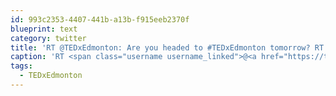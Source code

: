 ```yaml
---
id: 993c2353-4407-441b-a13b-f915eeb2370f
blueprint: text
category: twitter
title: 'RT @TEDxEdmonton: Are you headed to #TEDxEdmonton tomorrow? RT if you are'
caption: 'RT <span class="username username_linked">@<a href="https://twitter.com/TEDxEdmonton" title="TEDxEdmonton">TEDxEdmonton</a></span>: Are you headed to <span class="hashtag hashtag_local">#<a href="http://tweettemp.darylchymko.ca/?tag=tedxedmonton">TEDxEdmonton</a> tomorrow? RT if you are'
tags:
  - TEDxEdmonton
---
```

